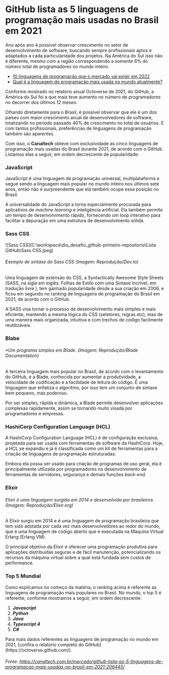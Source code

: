 # GitHub lista as 5 linguagens de programação mais usadas no Brasil em 2021

Ano após ano é possível observar crescimento no setor de desenvolvimento de software, buscando sempre profissionais aptos e adaptados a cada particularidade dos projetos. Na América do Sul isso não é diferente, mesmo com a região correspondendo a somente 6% do número total de programadores no mundo inteiro.

- [10 linguagens de programação que o mercado vai exigir em 2022](https://canaltech.com.br/mercado/10-linguagens-de-programacao-que-o-mercado-vai-exigir-em-2022-204423/)
- [Qual é a linguagem de programação mais usada no mundo atualmente?](https://canaltech.com.br/mercado/qual-e-a-linguagem-de-programacao-mais-usada-no-mundo-atualmente-200857/)

Conforme mostrado no relatório anual Octoverse de 2021, do GitHub, a América do Sul foi a que mais teve aumento no número de programadores no decorrer dos últimos 12 meses.

Olhando diretamente para o Brasil, é possível observar que ele é um dos países com maior crescimento anual de desenvolvedores de software, totalizando no período passado 40% de crescimento no total de usuários. E com tantos profissionais, preferências de linguagens de programação também são aparentes.

Com isso, o **Canaltech** obteve com exclusividade as cinco linguagens de programação mais usadas do Brasil durante 2021, de acordo com o GitHub. Listamos elas a seguir, em ordem decrescente de popularidade:

### JavaScript

JavaScript é uma linguagem de programação universal, multiplataforma e segue sendo a linguagem mais popular no mundo inteiro nos últimos sete anos, então não é surpreendente que ela também ocupe essa posição no Brasil.

A universalidade do JavaScript a torna especialmente procurada para aplicativos de *machine learning* e inteligência artificial. Ela também permite um tempo de desenvolvimento rápido, fornecendo um loop interativo para facilitar a depuração em uma estrutura de desenvolvimento sólida.

### Sass CSS



![Sass CSS](C:\workspace\dio_desafio_github-primeiro-repositorio\Lista GitHub\Sass CSS.jpeg)

###### 							Exemplo de sintaxe do Sass CSS (Imagem: Reprodução/Dev.to)

Uma linguagem de extensão do CSS, a Syntactically Awesome Style Sheets (SASS, na sigla em inglês; Folhas de Estilo com uma Sintaxe Incrível, em tradução livre ), tem ganhado popularidade desde a sua criação em 2006, e ficou em segundo no ranking de linguagens de programação do Brasil em 2021, de acordo com o GitHub.

A SASS visa tornar o processo de desenvolvimento mais simples e mais eficiente, mantendo a mesma lógica do CSS (seletores, regras etc), mas de uma maneira mais organizada, intuitiva e com trechos de código facilmente reutilizáveis.

### Blabe



###### 	*Um programa simples em Blade. (Imagem: Reprodução/Blade Documentation)

A terceira linguagem mais popular no Brasil, de acordo com o levantamento do GitHub, é a Blade, conhecida por aumentar a produtividade, a velocidade de codificação e a facilidade de leitura do código. É uma linguagem que enfatiza o algoritmo, por isso tem um conjunto de sintaxe bem pequeno, mas poderoso.

Por ser simples, rápida e dinâmica, a Blade permite desenvolver aplicações complexas rapidamente, assim se tornando muito visada por programadores e empresas.

### HashiCorp Configuration Language (HCL)

A HashiCorp Configuration Language (HCL) é de configuração exclusiva, projetada para ser usada com ferramentas de software da HashiCorp. Hoje, a HCL se expandiu e já é classificada como um kit de ferramentas para a criação de linguagens de programação estruturadas.

Embora ela possa ser usado para criação de programas de uso geral, ela é principalmente utilizada por programadores no desenvolvimento de ferramentas de servidores, segurança e demais funções *back-end.*

### Elixir



###### 		*Elixir é uma linguagem surgida em 2014 e desenvolvida por brasileiros. (Imagem: Reprodução/Elixir.org)*

A Elixir surgiu em 2014 e é uma linguagem de programação brasileira que tem sido adotada por cada vez mais desenvolvedores ao redor do mundo, que é uma linguagem de código aberto que é executada na Máquina Virtual Erlang (Erlang VM).

O principal objetivo da Elixir é oferecer uma programação produtiva para aplicações distribuídas seguras e de fácil manutenção, potencializando os recursos da máquina virtual sobre a qual está fundada sem custos de performance.

### Top 5 Mundial

Como explicamos no começo da matéria, o ranking acima é referente as linguagens de programação mais populares no Brasil. No mundo, o top 5 é referente, conforme mostramos a seguir, em ordem decrescente:



<ol>
 <li><strong><em>Javascript</em></strong></li>
 <li><strong><em>Python</em></strong></li>
 <li><strong><em>Java</em></strong></li>
 <li><strong><em>Typescript 4</em></strong></li>
 <li><strong><em>C#</em></strong></li>
</ol>
Para mais dados referentes as linguagens de programação no mundo em 2021, [confira o relatório completo do GitHub](https://octoverse.github.com/).





###### Fonte: https://canaltech.com.br/mercado/github-lista-as-5-linguagens-de-programacao-mais-usadas-no-brasil-em-2021-206445/